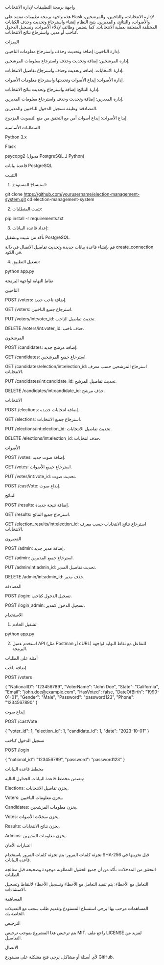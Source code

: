 واجهة برمجة التطبيقات لإدارة الانتخابات

هذه واجهة برمجة تطبيقات تعتمد على Flask لإدارة الانتخابات، والناخبين، والمرشحين، والأصوات، والنتائج، والمديرين. يتيح النظام إنشاء واسترجاع وتحديث وحذف الكيانات المختلفة المتعلقة بعملية الانتخابات. كما يتضمن وظائف لإدلاء الأصوات، وتسجيل الدخول كناخب أو مدير، واسترجاع نتائج الانتخابات.

الميزات

إدارة الناخبين: إضافة وتحديث وحذف واسترجاع معلومات الناخبين.

إدارة المرشحين: إضافة وتحديث وحذف واسترجاع معلومات المرشحين.

إدارة الانتخابات: إضافة وتحديث وحذف واسترجاع تفاصيل الانتخابات.

إدارة الأصوات: إيداع الأصوات وتحديثها واسترجاع معلومات الأصوات.

إدارة النتائج: إضافة واسترجاع وتحديث نتائج الانتخابات.

إدارة المديرين: إضافة وتحديث وحذف واسترجاع معلومات المديرين.

المصادقة: وظيفة تسجيل الدخول للناخبين والمديرين.

إيداع الأصوات: إيداع أصوات آمن مع التحقق من منع التصويت المزدوج.


المتطلبات الأساسية

Python 3.x

Flask

psycopg2 (محول PostgreSQL لـ Python)

قاعدة بيانات PostgreSQL


التثبيت

1. استنساخ المستودع:

git clone https://github.com/yourusername/election-management-system.git
cd election-management-system


2. تثبيت المتطلبات:

pip install -r requirements.txt


3. إعداد قاعدة البيانات:

تأكد من تثبيت وتشغيل PostgreSQL.

قم بإنشاء قاعدة بيانات جديدة وتحديث تفاصيل الاتصال في دالة create_connection في الكود.



4. تشغيل التطبيق:

python app.py



نقاط النهاية لواجهة البرمجة

الناخبين

POST /voters: إضافة ناخب جديد.

GET /voters: استرجاع جميع الناخبين.

PUT /voters/int:voter_id: تحديث تفاصيل الناخب.

DELETE /voters/int:voter_id: حذف ناخب.


المرشحون

POST /candidates: إضافة مرشح جديد.

GET /candidates: استرجاع جميع المرشحين.

GET /candidates/election/int:election_id: استرجاع المرشحين حسب معرف الانتخابات.

PUT /candidates/int:candidate_id: تحديث تفاصيل المرشح.

DELETE /candidates/int:candidate_id: حذف مرشح.


الانتخابات

POST /elections: إضافة انتخابات جديدة.

GET /elections: استرجاع جميع الانتخابات.

PUT /elections/int:election_id: تحديث تفاصيل الانتخابات.

DELETE /elections/int:election_id: حذف انتخابات.


الأصوات

POST /votes: إضافة صوت جديد.

GET /votes: استرجاع جميع الأصوات.

PUT /votes/int:vote_id: تحديث صوت.

POST /castVote: إيداع صوت.


النتائج

POST /results: إضافة نتيجة جديدة.

GET /results: استرجاع جميع النتائج.

GET /election_results/int:election_id: استرجاع نتائج الانتخابات حسب معرف الانتخابات.


المديرون

POST /admin: إضافة مدير جديد.

GET /admin: استرجاع جميع المديرين.

PUT /admin/int:admin_id: تحديث تفاصيل المدير.

DELETE /admin/int:admin_id: حذف مدير.


المصادقة

POST /login: تسجيل الدخول كناخب.

POST /login_admin: تسجيل الدخول كمدير.


الاستخدام

1. تشغيل الخادم:

python app.py


2. استخدم عميل API (مثل Postman أو cURL) للتفاعل مع نقاط النهاية لواجهة البرمجة.



أمثلة على الطلبات

إضافة ناخب

POST /voters

{
    "NationalID": "123456789",
    "VoterName": "John Doe",
    "State": "California",
    "Email": "john.doe@example.com",
    "HasVoted": false,
    "DateOfBirth": "1990-01-01",
    "Gender": "Male",
    "Password": "password123",
    "Phone": "1234567890"
}

إيداع صوت

POST /castVote

{
    "voter_id": 1,
    "election_id": 1,
    "candidate_id": 1,
    "date": "2023-10-01"
}

تسجيل الدخول كناخب

POST /login

{
    "national_id": "123456789",
    "password": "password123"
}

مخطط قاعدة البيانات

يتضمن مخطط قاعدة البيانات الجداول التالية:

Elections: يخزن تفاصيل الانتخابات.

Voters: يخزن معلومات الناخبين.

Candidates: يخزن معلومات المرشحين.

Votes: يخزن سجلات الأصوات.

Results: يخزن نتائج الانتخابات.

Admins: يخزن معلومات المديرين.


اعتبارات الأمان

تجزئة كلمات المرور: يتم تجزئة كلمات المرور باستخدام SHA-256 قبل تخزينها في قاعدة البيانات.

التحقق من المدخلات: تأكد من أن جميع الحقول المطلوبة موجودة وصحيحة قبل معالجة الطلبات.

التعامل مع الأخطاء: يتم تنفيذ التعامل مع الأخطاء وتسجيل الأخطاء لالتقاط وتسجيل الاستثناءات.


المساهمة

المساهمات مرحب بها! يرجى استنساخ المستودع وتقديم طلب سحب مع التعديلات الخاصة بك.

الترخيص

يتم ترخيص هذا المشروع بموجب ترخيص MIT. راجع ملف LICENSE لمزيد من التفاصيل.

الاتصال

لأي أسئلة أو مشاكل، يرجى فتح مشكلة على مستودع GitHub.

